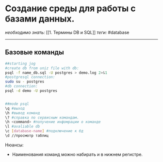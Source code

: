 # Создание среды для работы с базами данных.
*необходимо знать:* [[1. Термины DB и SQL]]
*теги:* #database 

---
## Базовые команды
```bash
##starting jog
#create db from uniz file with db:
psql -f name_db.sql -U postgres > demo.log 2>&1
#postgresql connection:
sudo su - postgres
#db connection:
psql -d demo -U postgres


##mode psql
\q #выход
\h #вывод команд
\? #справка по сервисным командам.
\h <command> #получение инфомрации о команде
\l #avaliable db
\c [database-name] #подключение к бд
\d //просмотр таблиц
```

Нюансы:
- Наименования команд можно набирать и в нижнем регистре.
